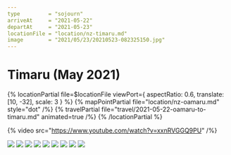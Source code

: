 ```yaml
---
type         = "sojourn"
arriveAt     = "2021-05-22"
departAt     = "2021-05-23"
locationFile = "location/nz-timaru.md"
image        = "2021/05/23/20210523-082325150.jpg"
---
```


# Timaru (May 2021)

{% locationPartial file=$locationFile viewPort={ aspectRatio: 0.6, translate: [10, -32], scale: 3 } %}
  {% mapPointPartial file="location/nz-oamaru.md" style="dot" /%}
  {% travelPartial file="travel/2021-05-22-oamaru-to-timaru.md" animated=true /%}
{% /locationPartial %}

{% video src="https://www.youtube.com/watch?v=xxnRVGGQ9PU" /%}

![](2021/05/23/20210523-082325150.jpg)
![](2021/05/23/20210523-081915616.jpg)
![](2021/05/23/20210523-081421425.jpg)
![](2021/05/23/20210523-080916636.jpg)
![](2021/05/23/20210523-080126476.jpg)
![](2021/05/23/20210523-075940859.jpg)
![](2021/05/23/20210523-075915876-2.jpg)
![](2021/05/23/20210523-075739357-2.jpg)
![](2021/05/23/20210523-074217095.jpg)
